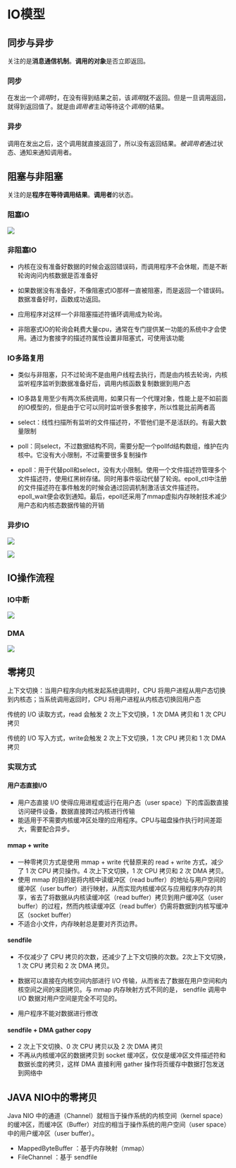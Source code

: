 # IO模型

## **同步与异步**

关注的是**消息通信机制**。**调用的对象**是否立即返回。

### 同步

在发出一个*调用*时，在没有得到结果之前，该*调用*就不返回。但是一旦调用返回，就得到返回值了。就是由*调用者*主动等待这个*调用*的结果。

### 异步

调用在发出之后，这个调用就直接返回了，所以没有返回结果。*被调用者*通过状态、通知来通知调用者。

## 阻塞与非阻塞

关注的是**程序在等待调用结果**。**调用者**的状态。



### 阻塞IO

![](http://emall-t.oss-cn-hangzhou.aliyuncs.com/blog/2020-07-06-044720.png)



### 非阻塞IO

- 内核在没有准备好数据的时候会返回错误码，而调用程序不会休眠，而是不断轮询询问内核数据是否准备好

- 如果数据没有准备好，不像阻塞式IO那样一直被阻塞，而是返回一个错误码。数据准备好时，函数成功返回。

- 应用程序对这样一个非阻塞描述符循环调用成为轮询。

- 非阻塞式IO的轮询会耗费大量cpu，通常在专门提供某一功能的系统中才会使用。通过为套接字的描述符属性设置非阻塞式，可使用该功能



### IO多路复用

- 类似与非阻塞，只不过轮询不是由用户线程去执行，而是由内核去轮询，内核监听程序监听到数据准备好后，调用内核函数复制数据到用户态

- IO多路复用至少有两次系统调用，如果只有一个代理对象，性能上是不如前面的IO模型的，但是由于它可以同时监听很多套接字，所以性能比前两者高



- select：线性扫描所有监听的文件描述符，不管他们是不是活跃的。有最大数量限制

- poll：同select，不过数据结构不同，需要分配一个pollfd结构数组，维护在内核中。它没有大小限制，不过需要很多复制操作

- epoll：用于代替poll和select，没有大小限制。使用一个文件描述符管理多个文件描述符，使用红黑树存储。同时用事件驱动代替了轮询。epoll_ctl中注册的文件描述符在事件触发的时候会通过回调机制激活该文件描述符。epoll_wait便会收到通知。最后，epoll还采用了mmap虚拟内存映射技术减少用户态和内核态数据传输的开销



### 异步IO

![](http://emall-t.oss-cn-hangzhou.aliyuncs.com/blog/2020-07-06-044726.png)



![](http://emall-t.oss-cn-hangzhou.aliyuncs.com/blog/2020-07-06-044733.png)



## IO操作流程

### IO中断

![](http://emall-t.oss-cn-hangzhou.aliyuncs.com/blog/2020-07-06-044740.png)

### DMA

![](http://emall-t.oss-cn-hangzhou.aliyuncs.com/blog/2020-07-06-044745.png)



## 零拷贝

上下文切换：当用户程序向内核发起系统调用时，CPU 将用户进程从用户态切换到内核态；当系统调用返回时，CPU 将用户进程从内核态切换回用户态

传统的 I/O 读取方式，read 会触发 2 次上下文切换，1 次 DMA 拷贝和 1 次 CPU 拷贝

传统的 I/O 写入方式，write会触发 2 次上下文切换，1 次 CPU 拷贝和 1 次 DMA 拷贝

### 实现方式

#### 用户态直接I/O

- 用户态直接 I/O 使得应用进程或运行在用户态（user space）下的库函数直接访问硬件设备，数据直接跨过内核进行传输
- 能适用于不需要内核缓冲区处理的应用程序。CPU与磁盘操作执行时间差距大，需要配合异步。

#### mmap + write

- 一种零拷贝方式是使用 mmap + write 代替原来的 read + write 方式，减少了 1 次 CPU 拷贝操作。4 次上下文切换，1 次 CPU 拷贝和 2 次 DMA 拷贝。
- 使用 mmap 的目的是将内核中读缓冲区（read buffer）的地址与用户空间的缓冲区（user buffer）进行映射，从而实现内核缓冲区与应用程序内存的共享，省去了将数据从内核读缓冲区（read buffer）拷贝到用户缓冲区（user buffer）的过程，然而内核读缓冲区（read buffer）仍需将数据到内核写缓冲区（socket buffer）
- 不适合小文件，内存映射总是要对齐页边界。

#### sendfile

- 不仅减少了 CPU 拷贝的次数，还减少了上下文切换的次数。2次上下文切换，1 次 CPU 拷贝和 2 次 DMA 拷贝。

- 数据可以直接在内核空间内部进行 I/O 传输，从而省去了数据在用户空间和内核空间之间的来回拷贝。与 mmap 内存映射方式不同的是， sendfile 调用中 I/O 数据对用户空间是完全不可见的。

- 用户程序不能对数据进行修改

#### sendfile + DMA gather copy

- 2 次上下文切换、0 次 CPU 拷贝以及 2 次 DMA 拷贝
- 不再从内核缓冲区的数据拷贝到 socket 缓冲区，仅仅是缓冲区文件描述符和数据长度的拷贝，这样 DMA 直接利用 gather 操作将页缓存中数据打包发送到网络中



## JAVA NIO中的零拷贝

Java NIO 中的通道（Channel）就相当于操作系统的内核空间（kernel space）的缓冲区，而缓冲区（Buffer）对应的相当于操作系统的用户空间（user space）中的用户缓冲区（user buffer）。

- MappedByteBuffer ：基于内存映射（mmap）
- FileChannel ：基于 sendfile 